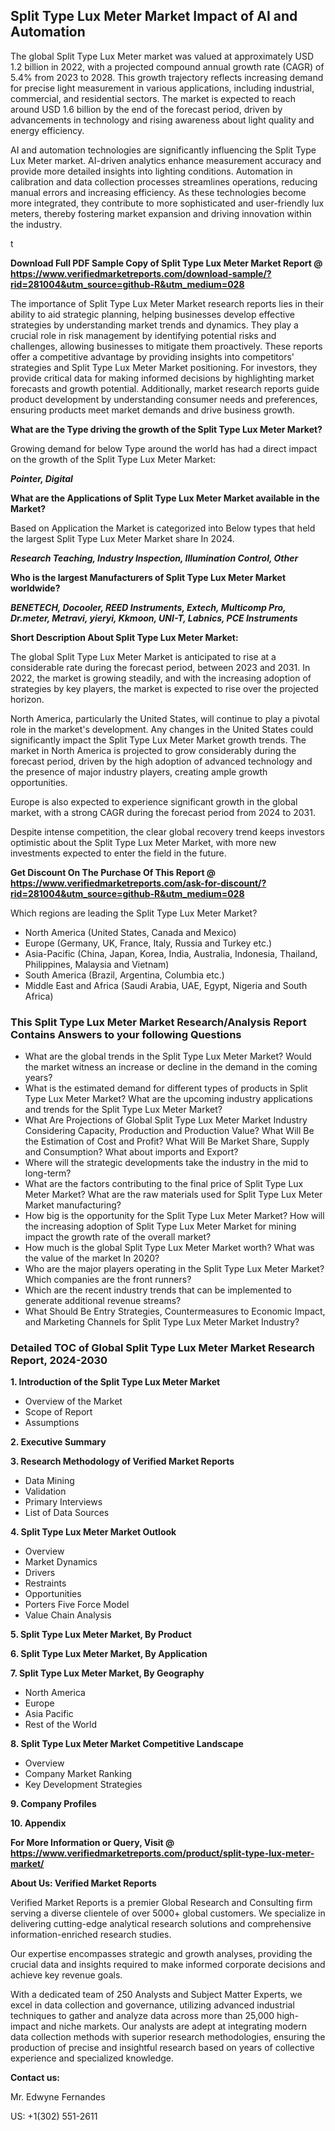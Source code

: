 <h2>Split Type Lux Meter Market Impact of AI and Automation</h2><p>The global Split Type Lux Meter market was valued at approximately USD 1.2 billion in 2022, with a projected compound annual growth rate (CAGR) of 5.4% from 2023 to 2028. This growth trajectory reflects increasing demand for precise light measurement in various applications, including industrial, commercial, and residential sectors. The market is expected to reach around USD 1.6 billion by the end of the forecast period, driven by advancements in technology and rising awareness about light quality and energy efficiency.</p><p>AI and automation technologies are significantly influencing the Split Type Lux Meter market. AI-driven analytics enhance measurement accuracy and provide more detailed insights into lighting conditions. Automation in calibration and data collection processes streamlines operations, reducing manual errors and increasing efficiency. As these technologies become more integrated, they contribute to more sophisticated and user-friendly lux meters, thereby fostering market expansion and driving innovation within the industry.</p>t</p><p id="" class=""><strong>Download Full PDF Sample Copy of Split Type Lux Meter Market Report @ <a href="https://www.verifiedmarketreports.com/download-sample/?rid=281004&utm_source=github-R&utm_medium=028" target="_blank">https://www.verifiedmarketreports.com/download-sample/?rid=281004&utm_source=github-R&utm_medium=028</a></strong></p><p>The importance of&nbsp;Split Type Lux Meter Market research reports lies in their ability to aid strategic planning, helping businesses develop effective strategies by understanding market trends and dynamics. They play a crucial role in risk management by identifying potential risks and challenges, allowing businesses to mitigate them proactively. These reports offer a competitive advantage by providing insights into competitors' strategies and Split Type Lux Meter Market positioning. For investors, they provide critical data for making informed decisions by highlighting market forecasts and growth potential. Additionally, market research reports guide product development by understanding consumer needs and preferences, ensuring products meet market demands and drive business growth.</p><p><strong>What are the&nbsp;Type driving the growth of the Split Type Lux Meter Market?</strong></p><p id="" class="">Growing demand for below Type around the world has had a direct impact on the growth of the Split Type Lux Meter Market:</p><em><strong>Pointer, Digital</strong></em></p><strong>What are the&nbsp;Applications&nbsp;of Split Type Lux Meter Market available in the Market?</strong></p><p id="" class="">Based on Application the Market is categorized into Below types that held the largest Split Type Lux Meter Market share In 2024.</p><em><strong>Research Teaching, Industry Inspection, Illumination Control, Other</strong></em></p><strong>Who is the largest Manufacturers of Split Type Lux Meter Market worldwide?</strong></p><p><em><strong>BENETECH, Docooler, REED Instruments, Extech, Multicomp Pro, Dr.meter, Metravi, yieryi, Kkmoon, UNI-T, Labnics, PCE Instruments</strong></em></p><p id="" class=""><strong>Short Description About Split Type Lux Meter Market:</strong></p><p>The global Split Type Lux Meter Market is anticipated to rise at a considerable rate during the forecast period, between 2023 and 2031. In 2022, the market is growing steadily, and with the increasing adoption of strategies by key players, the market is expected to rise over the projected horizon.</p><p>North America, particularly the United States, will continue to play a pivotal role in the market's development. Any changes in the United States could significantly impact the Split Type Lux Meter Market growth trends. The market in North America is projected to grow considerably during the forecast period, driven by the high adoption of advanced technology and the presence of major industry players, creating ample growth opportunities.</p><p>Europe is also expected to experience significant growth in the global market, with a strong CAGR during the forecast period from 2024 to 2031.</p><p>Despite intense competition, the clear global recovery trend keeps investors optimistic about the Split Type Lux Meter Market, with more new investments expected to enter the field in the future.</p><p id="" class=""><strong>Get Discount On The Purchase Of This Report @ <a href="https://www.verifiedmarketreports.com/ask-for-discount/?rid=281004&utm_source=github-R&utm_medium=028" target="_blank">https://www.verifiedmarketreports.com/ask-for-discount/?rid=281004&utm_source=github-R&utm_medium=028</a></strong></p>Which regions are leading the Split Type Lux Meter Market?</p><ul><li>North America (United States, Canada and Mexico)</li><li>Europe (Germany, UK, France, Italy, Russia and Turkey etc.)</li><li>Asia-Pacific (China, Japan, Korea, India, Australia, Indonesia, Thailand, Philippines, Malaysia and Vietnam)</li><li>South America (Brazil, Argentina, Columbia etc.)</li><li>Middle East and Africa (Saudi Arabia, UAE, Egypt, Nigeria and South Africa)</li></ul><h3 id="" class="">This Split Type Lux Meter Market Research/Analysis Report Contains Answers to your following Questions</h3><ul><li>What are the global trends in the Split Type Lux Meter Market? Would the market witness an increase or decline in the demand in the coming years?</li><li>What is the estimated demand for different types of products in Split Type Lux Meter Market? What are the upcoming industry applications and trends for the Split Type Lux Meter Market?</li><li>What Are Projections of Global Split Type Lux Meter Market Industry Considering Capacity, Production and Production Value? What Will Be the Estimation of Cost and Profit? What Will Be Market Share, Supply and Consumption? What about imports and Export?</li><li>Where will the strategic developments take the industry in the mid to long-term?</li><li>What are the factors contributing to the final price of Split Type Lux Meter Market? What are the raw materials used for Split Type Lux Meter Market manufacturing?</li><li>How big is the opportunity for the Split Type Lux Meter Market? How will the increasing adoption of Split Type Lux Meter Market for mining impact the growth rate of the overall market?</li><li>How much is the global Split Type Lux Meter Market worth? What was the value of the market In 2020?</li><li>Who are the major players operating in the Split Type Lux Meter Market? Which companies are the front runners?</li><li>Which are the recent industry trends that can be implemented to generate additional revenue streams?</li><li>What Should Be Entry Strategies, Countermeasures to Economic Impact, and Marketing Channels for Split Type Lux Meter Market Industry?</li></ul><h3 id="" class="">Detailed TOC of Global Split Type Lux Meter Market Research Report, 2024-2030</h3><p id="" class=""><strong>1. Introduction of the Split Type Lux Meter Market</strong></p><ul><li>Overview of the Market</li><li>Scope of Report</li><li>Assumptions</li></ul><p id="" class=""><strong>2. Executive Summary</strong></p><p id="" class=""><strong>3. Research Methodology of Verified Market Reports</strong></p><ul><li>Data Mining</li><li>Validation</li><li>Primary Interviews</li><li>List of Data Sources</li></ul><p id="" class=""><strong>4. Split Type Lux Meter Market Outlook</strong></p><ul><li>Overview</li><li>Market Dynamics</li><li>Drivers</li><li>Restraints</li><li>Opportunities</li><li>Porters Five Force Model</li><li>Value Chain Analysis</li></ul><p id="" class=""><strong>5. Split Type Lux Meter Market, By Product</strong></p><p id="" class=""><strong>6. Split Type Lux Meter Market, By Application</strong></p><p id="" class=""><strong>7. Split Type Lux Meter Market, By Geography</strong></p><ul><li>North America</li><li>Europe</li><li>Asia Pacific</li><li>Rest of the World</li></ul><p id="" class=""><strong>8. Split Type Lux Meter Market Competitive Landscape</strong></p><ul><li>Overview</li><li>Company Market Ranking</li><li>Key Development Strategies</li></ul><p id="" class=""><strong>9. Company Profiles</strong></p><p id="" class=""><strong>10. Appendix</strong></p><p id="" class=""><strong>For More Information or Query, Visit @ <a href="https://www.verifiedmarketreports.com/product/split-type-lux-meter-market/" target="_blank">https://www.verifiedmarketreports.com/product/split-type-lux-meter-market/</a></strong></p><p id="" class=""><strong>About Us: Verified Market Reports</strong></p><p id="" class="">Verified Market Reports is a premier Global Research and Consulting firm serving a diverse clientele of over 5000+ global customers. We specialize in delivering cutting-edge analytical research solutions and comprehensive information-enriched research studies.</p><p id="" class="">Our expertise encompasses strategic and growth analyses, providing the crucial data and insights required to make informed corporate decisions and achieve key revenue goals.</p><p id="" class="">With a dedicated team of 250 Analysts and Subject Matter Experts, we excel in data collection and governance, utilizing advanced industrial techniques to gather and analyze data across more than 25,000 high-impact and niche markets. Our analysts are adept at integrating modern data collection methods with superior research methodologies, ensuring the production of precise and insightful research based on years of collective experience and specialized knowledge.</p><p id="" class=""><strong>Contact us:</strong></p><p id="" class="">Mr. Edwyne Fernandes</p><p id="" class="">US: +1(302) 551-2611</p>
